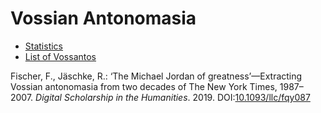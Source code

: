 # Vossian Antonomasia

- [Statistics](statistics.md)
- [List of Vossantos](vossantos.md)

Fischer, F., Jäschke, R.: ‘The Michael Jordan of greatness’—Extracting
Vossian antonomasia from two decades of The New York Times,
1987–2007. *Digital Scholarship in the
Humanities*. 2019. DOI:[10.1093/llc/fqy087](https://doi.org/10.1093/llc/fqy087) 
